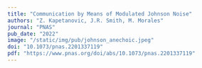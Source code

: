 ```yaml
---
title: "Communication by Means of Modulated Johnson Noise"
authors: "Z. Kapetanovic, J.R. Smith, M. Morales"
journal: "PNAS"
pub_date: "2022"
image: "/static/img/pub/johnson_anechoic.jpeg"
doi: "10.1073/pnas.2201337119"
pdf: "https://www.pnas.org/doi/abs/10.1073/pnas.2201337119"
---
```


